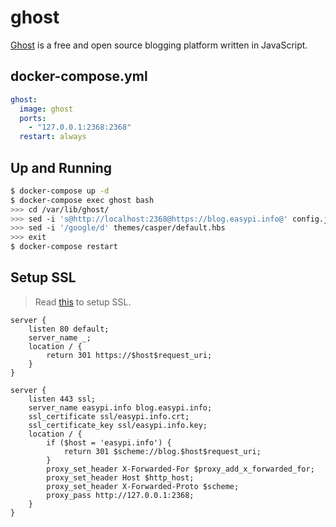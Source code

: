 ghost
=====

[Ghost][1] is a free and open source blogging platform written in JavaScript.

## docker-compose.yml

```yaml
ghost:
  image: ghost
  ports:
    - "127.0.0.1:2368:2368"
  restart: always
```

## Up and Running

```bash
$ docker-compose up -d
$ docker-compose exec ghost bash
>>> cd /var/lib/ghost/
>>> sed -i 's@http://localhost:2368@https://blog.easypi.info@' config.js
>>> sed -i '/google/d' themes/casper/default.hbs
>>> exit
$ docker-compose restart
```

## Setup SSL

> Read [this][2] to setup SSL.

```
server {
    listen 80 default;
    server_name _;
    location / {
        return 301 https://$host$request_uri;
    }
}

server {
    listen 443 ssl;
    server_name easypi.info blog.easypi.info;
    ssl_certificate ssl/easypi.info.crt;
    ssl_certificate_key ssl/easypi.info.key;
    location / {
        if ($host = 'easypi.info') {
            return 301 $scheme://blog.$host$request_uri;
        }
        proxy_set_header X-Forwarded-For $proxy_add_x_forwarded_for;
        proxy_set_header Host $http_host;
        proxy_set_header X-Forwarded-Proto $scheme;
        proxy_pass http://127.0.0.1:2368;
    }
}
```

[1]: https://ghost.org/
[2]: http://support.ghost.org/setup-ssl-self-hosted-ghost/
